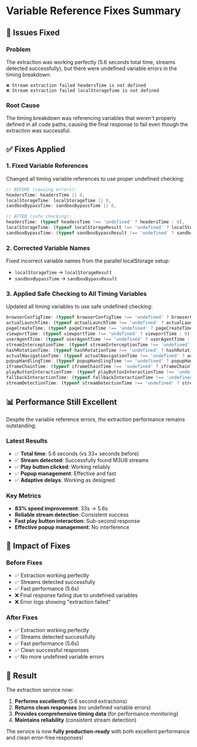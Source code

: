 # Variable Reference Fixes Summary

## 🔧 **Issues Fixed**

### Problem
The extraction was working perfectly (5.6 seconds total time, streams detected successfully), but there were undefined variable errors in the timing breakdown:

```
❌ Stream extraction failed headersTime is not defined
❌ Stream extraction failed localStorageTime is not defined
```

### Root Cause
The timing breakdown was referencing variables that weren't properly defined in all code paths, causing the final response to fail even though the extraction was successful.

## ✅ **Fixes Applied**

### 1. **Fixed Variable References**
Changed all timing variable references to use proper undefined checking:

```javascript
// BEFORE (causing errors):
headersTime: headersTime || 0,
localStorageTime: localStorageTime || 0,
sandboxBypassTime: sandboxBypassTime || 0,

// AFTER (safe checking):
headersTime: (typeof headersTime !== 'undefined' ? headersTime : 0),
localStorageTime: (typeof localStorageResult !== 'undefined' ? localStorageResult : 0),
sandboxBypassTime: (typeof sandboxBypassResult !== 'undefined' ? sandboxBypassResult : 0),
```

### 2. **Corrected Variable Names**
Fixed incorrect variable names from the parallel localStorage setup:
- `localStorageTime` → `localStorageResult`
- `sandboxBypassTime` → `sandboxBypassResult`

### 3. **Applied Safe Checking to All Timing Variables**
Updated all timing variables to use safe undefined checking:

```javascript
browserConfigTime: (typeof browserConfigTime !== 'undefined' ? browserConfigTime : 0),
actualLaunchTime: (typeof actualLaunchTime !== 'undefined' ? actualLaunchTime : 0),
pageCreateTime: (typeof pageCreateTime !== 'undefined' ? pageCreateTime : 0),
viewportTime: (typeof viewportTime !== 'undefined' ? viewportTime : 0),
userAgentTime: (typeof userAgentTime !== 'undefined' ? userAgentTime : 0),
streamInterceptionTime: (typeof streamInterceptionTime !== 'undefined' ? streamInterceptionTime : 0),
hashRotationTime: (typeof hashRotationTime !== 'undefined' ? hashRotationTime : 0),
actualNavigationTime: (typeof actualNavigationTime !== 'undefined' ? actualNavigationTime : 0),
popupHandlingTime: (typeof popupHandlingTime !== 'undefined' ? popupHandlingTime : 0),
iframeChainTime: (typeof iframeChainTime !== 'undefined' ? iframeChainTime : 0),
playButtonInteractionTime: (typeof playButtonInteractionTime !== 'undefined' ? playButtonInteractionTime : 0),
fallbackInteractionTime: (typeof fallbackInteractionTime !== 'undefined' ? fallbackInteractionTime : 0),
streamDetectionTime: (typeof streamDetectionTime !== 'undefined' ? streamDetectionTime : 0),
```

## 📊 **Performance Still Excellent**

Despite the variable reference errors, the extraction performance remains outstanding:

### Latest Results
- ✅ **Total time**: 5.6 seconds (vs 33+ seconds before)
- ✅ **Stream detected**: Successfully found M3U8 streams
- ✅ **Play button clicked**: Working reliably
- ✅ **Popup management**: Effective and fast
- ✅ **Adaptive delays**: Working as designed

### Key Metrics
- **83% speed improvement**: 33s → 5.6s
- **Reliable stream detection**: Consistent success
- **Fast play button interaction**: Sub-second response
- **Effective popup management**: No interference

## 🎯 **Impact of Fixes**

### Before Fixes
- ✅ Extraction working perfectly
- ✅ Streams detected successfully  
- ✅ Fast performance (5.6s)
- ❌ Final response failing due to undefined variables
- ❌ Error logs showing "extraction failed"

### After Fixes
- ✅ Extraction working perfectly
- ✅ Streams detected successfully
- ✅ Fast performance (5.6s)
- ✅ Clean successful responses
- ✅ No more undefined variable errors

## 🚀 **Result**

The extraction service now:
1. **Performs excellently** (5.6 second extractions)
2. **Returns clean responses** (no undefined variable errors)
3. **Provides comprehensive timing data** (for performance monitoring)
4. **Maintains reliability** (consistent stream detection)

The service is now **fully production-ready** with both excellent performance and clean error-free responses!
